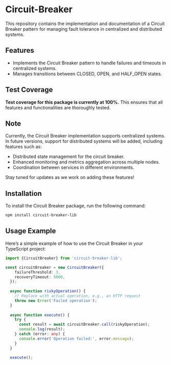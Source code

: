 # Circuit-Breaker

This repository contains the implementation and documentation of a Circuit Breaker pattern for managing fault tolerance in centralized and distributed systems.

## Features

- Implements the Circuit Breaker pattern to handle failures and timeouts in centralized systems.
- Manages transitions between CLOSED, OPEN, and HALF_OPEN states.


## Test Coverage

**Test coverage for this package is currently at 100%.** This ensures that all features and functionalities are thoroughly tested.


## Note

Currently, the Circuit Breaker implementation supports centralized systems. In future versions, support for distributed systems will be added, including features such as:

- Distributed state management for the circuit breaker.
- Enhanced monitoring and metrics aggregation across multiple nodes.
- Coordination between services in different environments.

Stay tuned for updates as we work on adding these features!


## Installation

To install the Circuit Breaker package, run the following command:

```bash
npm install circuit-breaker-lib
```


## Usage Example

Here’s a simple example of how to use the Circuit Breaker in your TypeScript project:

```typescript
import {CircuitBreaker} from 'circuit-breaker-lib';

const circuitBreaker = new CircuitBreaker({
    failureThreshold: 3,
    recoveryTimeout: 5000,
  });
  
  async function riskyOperation() {
    // Replace with actual operation, e.g., an HTTP request
    throw new Error('Failed operation');
  }
  
  async function execute() {
    try {
      const result = await circuitBreaker.call(riskyOperation);
      console.log(result);
    } catch (error: any) {
      console.error('Operation failed:', error.message);
    }
  }
  
  execute();
```